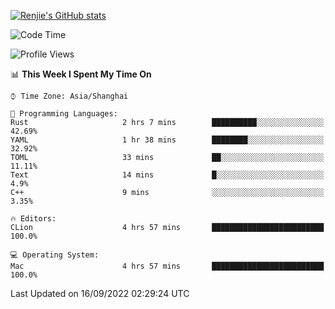 [![Renjie's GitHub stats](https://github-readme-stats.vercel.app/api?username=liurenjie1024&show_icons=true&theme=chartreuse-dark)](https://github.com/anuraghazra/github-readme-stats)

<!--START_SECTION:waka-->
![Code Time](http://img.shields.io/badge/Code%20Time-154%20hrs%206%20mins-blue)

![Profile Views](http://img.shields.io/badge/Profile%20Views-3-blue)

📊 **This Week I Spent My Time On** 

```text
⌚︎ Time Zone: Asia/Shanghai

💬 Programming Languages: 
Rust                     2 hrs 7 mins        ██████████░░░░░░░░░░░░░░░   42.69% 
YAML                     1 hr 38 mins        ████████░░░░░░░░░░░░░░░░░   32.92% 
TOML                     33 mins             ██░░░░░░░░░░░░░░░░░░░░░░░   11.11% 
Text                     14 mins             █░░░░░░░░░░░░░░░░░░░░░░░░   4.9% 
C++                      9 mins              ░░░░░░░░░░░░░░░░░░░░░░░░░   3.35%

🔥 Editors: 
CLion                    4 hrs 57 mins       █████████████████████████   100.0%

💻 Operating System: 
Mac                      4 hrs 57 mins       █████████████████████████   100.0%

```


 Last Updated on 16/09/2022 02:29:24 UTC
<!--END_SECTION:waka-->


